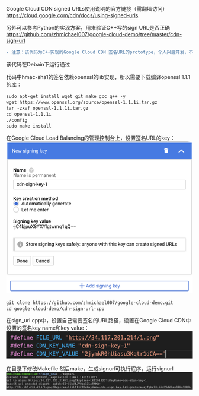 Google Cloud CDN signed URLs使用说明的官方链接（需翻墙访问）
https://cloud.google.com/cdn/docs/using-signed-urls

另外可以参考Python的实现方案，用来验证C++写的sign URL是否正确  
https://github.com/zhmichael007/google-cloud-demo/tree/master/cdn-sigh-url  

```diff
- 注意：该代码为C++实现的Google Cloud CDN 签名URL的prototype，个人兴趣开发，不保证没有问题。生产场景使用之前请严格测试！
```

该代码在Debain下运行通过  

代码中hmac-sha1的签名依赖openssl的lib实现，所以需要下载编译openssl 1.1.1的库：
```
sudo apt-get install wget git make gcc g++ -y
wget https://www.openssl.org/source/openssl-1.1.1i.tar.gz
tar -zxvf openssl-1.1.1i.tar.gz
cd openssl-1.1.1i
./config   
sudo make install 
```

在Google Cloud Load Balancing的管理控制台上，设置签名URL的key：
![image](https://github.com/zhmichael007/google-cloud-demo/blob/master/cdn-sign-url-cpp/image/3.png)  

```
git clone https://github.com/zhmichael007/google-cloud-demo.git
cd google-cloud-demo/cdn-sign-url-cpp
```

在sign_url.cpp中，设置自己需要签名的URL路径，设置在Google Cloud CDN中设置的签名key name和key value：
![image](https://github.com/zhmichael007/google-cloud-demo/blob/master/cdn-sign-url-cpp/image/1.png)  

在目录下修改Makefile 然后make，生成signurl可执行程序，运行signurl
![image](https://github.com/zhmichael007/google-cloud-demo/blob/master/cdn-sign-url-cpp/image/2.png)  




